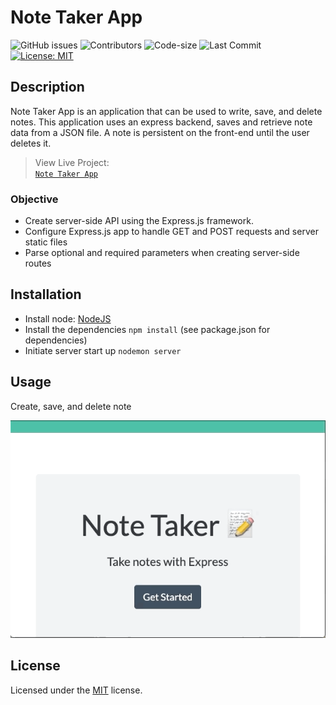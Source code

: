 
# Note Taker App

![GitHub issues](https://img.shields.io/github/issues-raw/Lagbana/note-taker) ![Contributors](https://img.shields.io/github/contributors/Lagbana/note-taker) ![Code-size](https://img.shields.io/github/languages/code-size/Lagbana/note-taker) ![Last Commit](https://img.shields.io/github/last-commit/Lagbana/note-taker) [![License: MIT](https://img.shields.io/badge/License-MIT-yellow.svg)](https://opensource.org/licenses/MIT)

## Description
Note Taker App is an application that can be used to write, save, and delete notes. This application uses an express backend, saves and retrieve note data from a JSON file. A note is persistent on the front-end until the user deletes it.

> View Live Project:   
> [`Note Taker App`](https://agile-forest-57803.herokuapp.com/)

### Objective
* Create server-side API using the Express.js framework.
* Configure Express.js app to handle GET and POST requests and server static files
* Parse optional and required parameters when creating server-side routes

## Installation
 - Install node: [NodeJS](https://nodejs.org/en/download/)
 - Install the dependencies `npm install` (see package.json for dependencies) 
 - Initiate server start up `nodemon server`

## Usage
Create, save, and delete note

![note-taker](/resources/note-taker.gif)

## License
Licensed under the [MIT](https://choosealicense.com/licenses/mit/) license.
